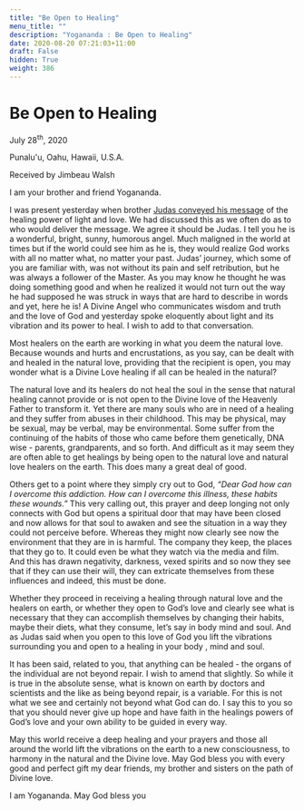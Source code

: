 ```yaml
---
title: "Be Open to Healing"
menu_title: ""
description: "Yogananda : Be Open to Healing"
date: 2020-08-20 07:21:03+11:00
draft: False
hidden: True
weight: 386
---
```

# Be Open to Healing

July 28<sup>th</sup>, 2020

Punalu'u, Oahu, Hawaii, U.S.A.

Received by Jimbeau Walsh



I am your brother and friend Yogananda.

I was present yesterday when brother [Judas conveyed his message](/contemporary-messages/messages-sorted-year/messages-2020/love-light-and-healing-jw-27-jul-2020/) of the healing power of light and love. We had discussed this as we often do as to who would deliver the message. We agree it should be Judas. I tell you he is a wonderful, bright, sunny, humorous angel. Much maligned in the world at times but if the world could see him as he is, they would realize God works with all no matter what, no matter your past. Judas’ journey, which some of you are familiar with, was not without its pain and self retribution, but he was always a follower of the Master. As you may know he thought he was doing something good and when he realized it would not turn out the way he had supposed he was struck in ways that are hard to describe in words and yet, here he is! A Divine Angel who communicates wisdom and truth and the love of God and yesterday spoke eloquently about light and its vibration and its power to heal. I wish to add to that conversation.

Most healers on the earth are working in what you deem the natural love. Because wounds and hurts and encrustations, as you say, can be dealt with and healed in the natural love, providing that the recipient is open, you may wonder what is a Divine Love healing if all can be healed in the natural? 

The natural love and its healers do not heal the soul in the sense that natural healing cannot provide or is not open to the Divine love of the Heavenly Father to transform it. Yet there are many souls who are in need of a healing and they suffer from abuses in their childhood. This may be physical, may be sexual, may be verbal, may be environmental. Some suffer from the continuing of the habits of those who came before them genetically, DNA wise - parents, grandparents, and so forth. And difficult as it may seem they are often able to get healings by being open to the natural love and natural love healers on the earth. This does many a great deal of good. 

Others get to a point where they simply cry out to God, *“Dear God how can I overcome this addiction. How can I overcome this illness, these habits these wounds.”* This very calling out, this prayer and deep longing not only connects with God but opens a spiritual door that may have been closed and now allows for that soul to awaken and see the situation in a way they could not perceive before. Whereas they might now clearly see now the environment that they are in is harmful. The company they keep, the places that they go to. It could even be what they watch via the media and film. And this has drawn negativity, darkness, vexed spirits and so now they see that if they can use their will, they can extricate themselves from these influences and indeed, this must be done.

Whether they proceed in receiving a healing through natural love and the healers on earth, or whether they open to God’s love and clearly see what is necessary that they can accomplish themselves by changing their habits, maybe their diets, what they consume, let’s say in body mind and soul. And as Judas said when you open to this love of God you lift the vibrations surrounding you and open to a healing in your body , mind and soul.

It has been said, related to you, that anything can be healed - the organs of the individual are not beyond repair. I wish to amend that slightly. So while it is true in the absolute sense, what is known on earth by doctors and scientists and the like as being beyond repair, is a variable. For this is not what we see and certainly not beyond what God can do. I say this to you so that you should never give up hope and have faith in the healings powers of God’s love and your own ability to be guided in every way. 

May this world receive a deep healing and your prayers and those all around the world lift the vibrations on the earth to a new consciousness, to harmony in the natural and the Divine love. May God bless you with every good and perfect gift my dear friends, my brother and sisters on the path of Divine love.

I am Yogananda. May God bless you
